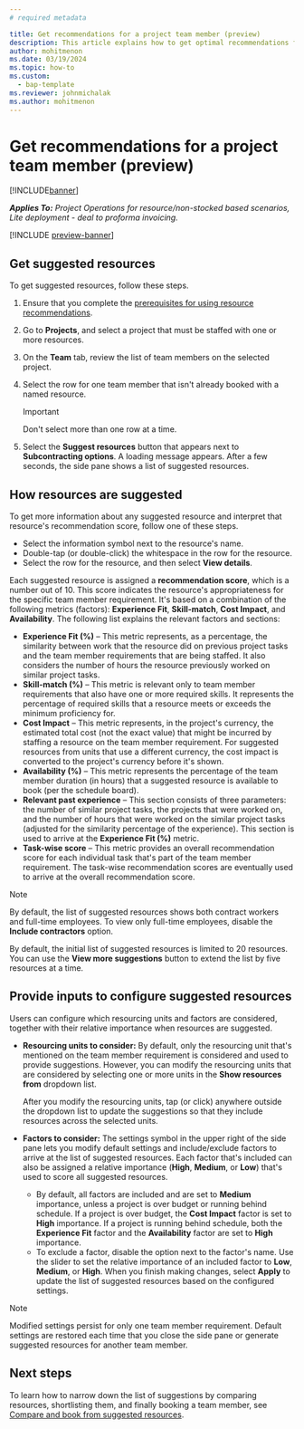```yaml
---
# required metadata

title: Get recommendations for a project team member (preview)
description: This article explains how to get optimal recommendations for team members before you book them on a project.
author: mohitmenon
ms.date: 03/19/2024
ms.topic: how-to
ms.custom: 
  - bap-template
ms.reviewer: johnmichalak
ms.author: mohitmenon
---
```


# Get recommendations for a project team member (preview)

[!INCLUDE[banner](../includes/banner.md)]

_**Applies To:** Project Operations for resource/non-stocked based scenarios, Lite deployment - deal to proforma invoicing._

[!INCLUDE [preview-banner](../includes/preview-banner.md)]

## Get suggested resources

To get suggested resources, follow these steps.

1. Ensure that you complete the [prerequisites for using resource recommendations](./getting-started-with-resource-recommendations.md).
1. Go to **Projects**, and select a project that must be staffed with one or more resources.
1. On the **Team** tab, review the list of team members on the selected project.
1. Select the row for one team member that isn't already booked with a named resource.

    > [!IMPORTANT]
    > Don't select more than one row at a time.

1. Select the **Suggest resources** button that appears next to **Subcontracting options**. A loading message appears. After a few seconds, the side pane shows a list of suggested resources.

## How resources are suggested

To get more information about any suggested resource and interpret that resource's recommendation score, follow one of these steps.

- Select the information symbol next to the resource's name.
- Double-tap (or double-click) the whitespace in the row for the resource.
- Select the row for the resource, and then select **View details**.

Each suggested resource is assigned a **recommendation score**, which is a number out of 10. This score indicates the resource's appropriateness for the specific team member requirement. It's based on a combination of the following metrics (factors): **Experience Fit**, **Skill-match**, **Cost Impact**, and **Availability**. The following list explains the relevant factors and sections:

- **Experience Fit (%)** – This metric represents, as a percentage, the similarity between work that the resource did on previous project tasks and the team member requirements that are being staffed. It also considers the number of hours the resource previously worked on similar project tasks.
- **Skill-match (%)** – This metric is relevant only to team member requirements that also have one or more required skills. It represents the percentage of required skills that a resource meets or exceeds the minimum proficiency for.
- **Cost Impact** – This metric represents, in the project's currency, the estimated total cost (not the exact value) that might be incurred by staffing a resource on the team member requirement. For suggested resources from units that use a different currency, the cost impact is converted to the project's currency before it's shown.
- **Availability (%)** – This metric represents the percentage of the team member duration (in hours) that a suggested resource is available to book (per the schedule board).
- **Relevant past experience** – This section consists of three parameters: the number of similar project tasks, the projects that were worked on, and the number of hours that were worked on the similar project tasks (adjusted for the similarity percentage of the experience). This section is used to arrive at the **Experience Fit (%)** metric.
- **Task-wise score** – This metric provides an overall recommendation score for each individual task that's part of the team member requirement. The task-wise recommendation scores are eventually used to arrive at the overall recommendation score.

> [!NOTE]
> By default, the list of suggested resources shows both contract workers and full-time employees. To view only full-time employees, disable the **Include contractors** option.
>
> By default, the initial list of suggested resources is limited to 20 resources. You can use the **View more suggestions** button to extend the list by five resources at a time.

## Provide inputs to configure suggested resources

Users can configure which resourcing units and factors are considered, together with their relative importance when resources are suggested.

- **Resourcing units to consider:** By default, only the resourcing unit that's mentioned on the team member requirement is considered and used to provide suggestions. However, you can modify the resourcing units that are considered by selecting one or more units in the **Show resources from** dropdown list.

    After you modify the resourcing units, tap (or click) anywhere outside the dropdown list to update the suggestions so that they include resources across the selected units.

- **Factors to consider:** The settings symbol in the upper right of the side pane lets you modify default settings and include/exclude factors to arrive at the list of suggested resources. Each factor that's included can also be assigned a relative importance (**High**, **Medium**, or **Low**) that's used to score all suggested resources.

    - By default, all factors are included and are set to **Medium** importance, unless a project is over budget or running behind schedule. If a project is over budget, the **Cost Impact** factor is set to **High** importance. If a project is running behind schedule, both the **Experience Fit** factor and the **Availability** factor are set to **High** importance.
    - To exclude a factor, disable the option next to the factor's name. Use the slider to set the relative importance of an included factor to **Low**, **Medium**, or **High**. When you finish making changes, select **Apply** to update the list of suggested resources based on the configured settings.

> [!NOTE]
> Modified settings persist for only one team member requirement. Default settings are restored each time that you close the side pane or generate suggested resources for another team member.

## Next steps

To learn how to narrow down the list of suggestions by comparing resources, shortlisting them, and finally booking a team member, see [Compare and book from suggested resources](./compare-and-book-from-suggested-resources.md).

